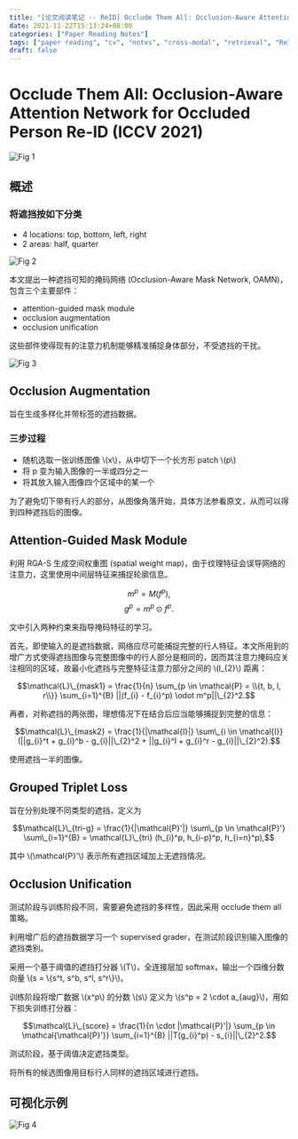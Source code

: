 ```yaml
---
title: "[论文阅读笔记 -- ReID] Occlude Them All: Occlusion-Aware Attention Network (ICCV 2021)"
date: 2021-11-22T15:13:24+08:00
categories: ["Paper Reading Notes"]
tags: ["paper reading", "cv", "notes", "cross-modal", "retrieval", "ReID", "occuluded"]
draft: false
---
```


# Occlude Them All: Occlusion-Aware Attention Network for Occluded Person Re-ID (ICCV 2021)

![Fig 1](/images/2021/PRN120/1.png)

## 概述

### 将遮挡按如下分类
+ 4 locations: top, bottom, left, right
+ 2 areas: half, quarter

![Fig 2](/images/2021/PRN120/2.png)

本文提出一种遮挡可知的掩码网络 (Occlusion-Aware Mask Network, OAMN)，包含三个主要部件：  
+ attention-guided mask module
+ occlusion augmentation
+ occlusion unification

这些部件使得现有的注意力机制能够精准捕捉身体部分，不受遮挡的干扰。  

![Fig 3](/images/2021/PRN120/3.png)

## Occlusion Augmentation

旨在生成多样化并带标签的遮挡数据。  

### 三步过程
+ 随机选取一张训练图像 \\(x\\)，从中切下一个长方形 patch \\(p\\)
+ 将 p 变为输入图像的一半或四分之一
+ 将其放入输入图像四个区域中的某一个

为了避免切下带有行人的部分，从图像角落开始，具体方法参看原文，从而可以得到四种遮挡后的图像。  

## Attention-Guided Mask Module

利用 RGA-S 生成空间权重图 (spatial weight map)，由于纹理特征会误导网络的注意力，这里使用中间层特征来捕捉轮廓信息。  

$$m^p = M(f^p),$$
$$g^p = m^p \odot f^p.$$

文中引入两种约束来指导掩码特征的学习。  

首先，即使输入的是遮挡数据，网络应尽可能捕捉完整的行人特征。本文所用到的增广方式使得遮挡图像与完整图像中的行人部分是相同的，因而其注意力掩码应关注相同的区域，故最小化遮挡与完整特征注意力部分之间的 \\(l_{2}\\) 距离：  

$$\mathcal{L}\_{mask1} = \frac{1}{n} \sum_{p \in \mathcal{P} = \\{t, b, l, r\\}} \sum_{i=1}^{B} ||(f_{i} - f_{i}^p) \odot m^p||\_{2}^2.$$

再者，对称遮挡的两张图，理想情况下在结合后应当能够捕捉到完整的信息：  

$$\mathcal{L}\_{mask2} = \frac{1}{|\mathcal{I}|} \sum\_{i \in \mathcal{I}} (||g_{i}^t + g_{i}^b - g_{i}||\_{2}^2 + ||g_{i}^l + g_{i}^r - g_{i}||\_{2}^2).$$

使用遮挡一半的图像。  

## Grouped Triplet Loss

旨在分别处理不同类型的遮挡，定义为  

$$\mathcal{L}\_{tri-g} = \frac{1}{|\mathcal{P}'|} \sum\_{p \in \mathcal{P}'} \sum\_{i=1}^{B} = \mathcal{L}\_{tri} (h_{i}^p, h_{i-p}^p, h_{i=n}^p),$$

其中 \\(\mathcal{P}'\\) 表示所有遮挡区域加上无遮挡情况。  

## Occlusion Unification

测试阶段与训练阶段不同，需要避免遮挡的多样性，因此采用 occlude them all 策略。  

利用增广后的遮挡数据学习一个 supervised grader，在测试阶段识别输入图像的遮挡类别。  

采用一个基于阈值的遮挡打分器 \\(T\\)，全连接层加 softmax，输出一个四维分数向量 \\(s = \\{s^t, s^b, s^l, s^r\\}\\)。  

训练阶段将增广数据 \\(x^p\\) 的分数 \\(s\\) 定义为 \\(s^p = 2 \cdot a_{aug}\\)，用如下损失训练打分器：  

$$\mathcal{L}\_{score} = \frac{1}{n \cdot |\mathcal{P}'|} \sum_{p \in \mathcal{\mathcal{P}'}} \sum_{i=1}^{B} ||T(g_{i}^p) - s_{i}||\_{2}^2.$$

测试阶段，基于阈值决定遮挡类型。  

将所有的候选图像用目标行人同样的遮挡区域进行遮挡。  

## 可视化示例

![Fig 4](/images/2021/PRN120/4.png)
